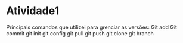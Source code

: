 # Atividade1
Principais comandos que utilizei para grenciar as versões:
Git add
Git commit
git init
git config
git pull
git push
git clone
git branch

